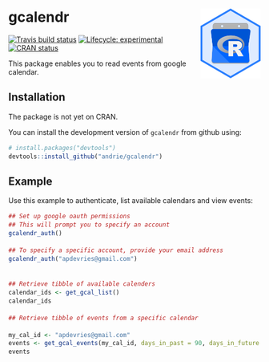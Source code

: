 
<!-- README.md is generated from README.Rmd. Please edit that file -->

# gcalendr <img src='man/figures/logo.svg' align="right" height="139" />

<!-- badges: start -->

[![Travis build
status](https://travis-ci.org/andrie/gcalendr.svg?branch=master)](https://travis-ci.org/andrie/gcalendr)
[![Lifecycle:
experimental](https://img.shields.io/badge/lifecycle-experimental-orange.svg)](https://www.tidyverse.org/lifecycle/#experimental)
[![CRAN
status](https://www.r-pkg.org/badges/version/gcalendr)](https://cran.r-project.org/package=gcalendr)
<!-- badges: end -->

This package enables you to read events from google calendar.

## Installation

The package is not yet on CRAN.

You can install the development version of `gcalendr` from github using:

``` r
# install.packages("devtools")
devtools::install_github("andrie/gcalendr")
```

## Example

Use this example to authenticate, list available calendars and view
events:

``` r
## Set up google oauth permissions
## This will prompt you to specify an account
gcalendr_auth()

## To specify a specific account, provide your email address
gcalendr_auth("apdevries@gmail.com")


## Retrieve tibble of available calenders
calendar_ids <- get_gcal_list()
calendar_ids

## Retrieve tibble of events from a specific calendar

my_cal_id <- "apdevries@gmail.com"
events <- get_gcal_events(my_cal_id, days_in_past = 90, days_in_future = 90)
events
```
